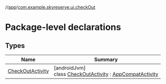 //[app](../../index.md)/[com.example.skyreserve.ui.checkOut](index.md)

# Package-level declarations

## Types

| Name | Summary |
|---|---|
| [CheckOutActivity](-check-out-activity/index.md) | [androidJvm]<br>class [CheckOutActivity](-check-out-activity/index.md) : [AppCompatActivity](https://developer.android.com/reference/kotlin/androidx/appcompat/app/AppCompatActivity.html) |

